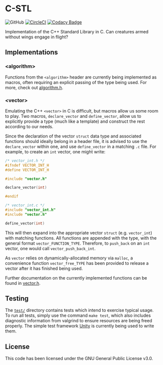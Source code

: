 # C-STL
![GitHub](https://img.shields.io/github/license/Luiserebii/C-STL?color=red)
[![CircleCI](https://circleci.com/gh/Luiserebii/C-STL.svg?style=svg)](https://circleci.com/gh/Luiserebii/C-STL)
[![Codacy Badge](https://api.codacy.com/project/badge/Grade/d864f79a239d487a97c5ed0144b9a51b)](https://www.codacy.com/manual/Luiserebii/C-STL?utm_source=github.com&amp;utm_medium=referral&amp;utm_content=Luiserebii/C-STL&amp;utm_campaign=Badge_Grade)

Implementation of the C++ Standard Library in C. Can creatures armed without wings engage in flight?

## Implementations

### \<algorithm\>

Functions from the `<algorithm>` header are currently being implemented as macros, often requiring an explicit passing of the type being used. For more, check out [algorithm.h](https://github.com/Luiserebii/C-STL/blob/master/include/algorithm.h).

### \<vector\>

Emulating the C++ `<vector>` in C is difficult, but macros allow us some room to play. Two macros, `declare_vector` and `define_vector`, allow us to explicitly provide a type (much like a template) and construct the rest according to our needs.

Since the declaration of the vector `struct` data type and associated functions should ideally belong in a header file, it is advised to use the `declare_vector` within one, and use `define_vector` in a matching `.c` file. For example, to create an `int` vector, one might write:

```c
/* vector_int.h */
#ifndef VECTOR_INT_H
#define VECTOR_INT_H

#include "vector.h"

declare_vector(int)

#endif
```
```c
/* vector_int.c */
#include "vector_int.h"
#include "vector.h"

define_vector(int)
```

This will then expand into the appropriate vector `struct` (e.g. `vector_int`) with matching functions. All functions are appended with the type, with the general format `vector_FUNCTION_TYPE`. Therefore, to `push_back` on an `int` vector, one would call `vector_push_back_int`.

As `vector` relies on dynamically-allocated memory via `malloc`, a convenience function `vector_free_TYPE` has been provided to release a vector after it has finished being used.

Further documentation on the currently implemented functions can be found in [vector.h](https://github.com/Luiserebii/C-STL/blob/master/include/vector.h).

## Testing
The [`test/`](test) directory contains tests which intend to exercise typical usage. To run all tests, simply use the command `make test`, which also includes diagnostic information from valgrind to ensure resources are being freed properly. The simple test framework [Unity](https://github.com/ThrowTheSwitch/Unity) is currently being used to write them.

## License
This code has been licensed under the GNU General Public License v3.0.
